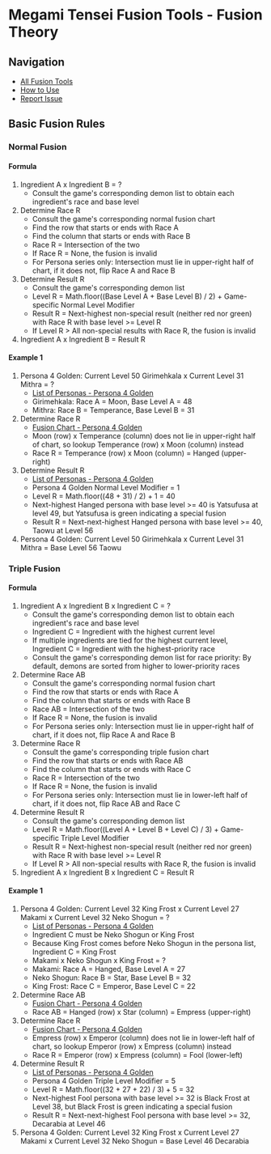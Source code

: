 # Megami Tensei Fusion Tools - Fusion Theory
## Navigation
* [All Fusion Tools](https://aqiu384.github.io/megaten-fusion-tool/home)
* [How to Use](./how-to-use)
* [Report Issue](https://github.com/aqiu384/megaten-fusion-tool/issues)

## Basic Fusion Rules
### Normal Fusion
#### Formula
1. Ingredient A x Ingredient B = ?
    * Consult the game's corresponding demon list to obtain each ingredient's race and base level
2. Determine Race R
    * Consult the game's corresponding normal fusion chart
    * Find the row that starts or ends with Race A
    * Find the column that starts or ends with Race B
    * Race R = Intersection of the two
    * If Race R = None, the fusion is invalid
    * For Persona series only: Intersection must lie in upper-right half of chart, if it does not, flip Race A and Race B
3. Determine Result R
    * Consult the game's corresponding demon list
    * Level R = Math.floor((Base Level A + Base Level B) / 2) + Game-specific Normal Level Modifier
    * Result R = Next-highest non-special result (neither red nor green) with Race R with base level >= Level R
    * If Level R > All non-special results with Race R, the fusion is invalid
4. Ingredient A x Ingredient B = Result R

#### Example 1
1. Persona 4 Golden: Current Level 50 Girimehkala x Current Level 31 Mithra = ?
    * [List of Personas - Persona 4 Golden](https://aqiu384.github.io/megaten-fusion-tool/p4g/personas)
    * Girimehkala: Race A = Moon, Base Level A = 48
    * Mithra: Race B = Temperance, Base Level B = 31
2. Determine Race R
    * [Fusion Chart - Persona 4 Golden](https://aqiu384.github.io/megaten-fusion-tool/p4g/chart)
    * Moon (row) x Temperance (column) does not lie in upper-right half of chart, so lookup Temperance (row) x Moon (column) instead
    * Race R = Temperance (row) x Moon (column) = Hanged (upper-right)
3. Determine Result R
    * [List of Personas - Persona 4 Golden](https://aqiu384.github.io/megaten-fusion-tool/p4g/personas)
    * Persona 4 Golden Normal Level Modifier = 1
    * Level R = Math.floor((48 + 31) / 2) + 1 = 40
    * Next-highest Hanged persona with base level >= 40 is Yatsufusa at level 49, but Yatsufusa is green indicating a special fusion
    * Result R = Next-next-highest Hanged persona with base level >= 40, Taowu at Level 56
4. Persona 4 Golden: Current Level 50 Girimehkala x Current Level 31 Mithra = Base Level 56 Taowu

### Triple Fusion
#### Formula
1. Ingredient A x Ingredient B x Ingredient C = ?
    * Consult the game's corresponding demon list to obtain each ingredient's race and base level
    * Ingredient C = Ingredient with the highest current level
    * If multiple ingredients are tied for the highest current level, Ingredient C = Ingredient with the highest-priority race
    * Consult the game's corresponding demon list for race priority: By default, demons are sorted from higher to lower-priority races
2. Determine Race AB
    * Consult the game's corresponding normal fusion chart
    * Find the row that starts or ends with Race A
    * Find the column that starts or ends with Race B
    * Race AB = Intersection of the two
    * If Race R = None, the fusion is invalid
    * For Persona series only: Intersection must lie in upper-right half of chart, if it does not, flip Race A and Race B
3. Determine Race R
    * Consult the game's corresponding triple fusion chart
    * Find the row that starts or ends with Race AB
    * Find the column that starts or ends with Race C
    * Race R = Intersection of the two
    * If Race R = None, the fusion is invalid
    * For Persona series only: Intersection must lie in lower-left half of chart, if it does not, flip Race AB and Race C
4. Determine Result R
    * Consult the game's corresponding demon list
    * Level R = Math.floor((Level A + Level B + Level C) / 3) + Game-specific Triple Level Modifier
    * Result R = Next-highest non-special result (neither red nor green) with Race R with base level >= Level R
    * If Level R > All non-special results with Race R, the fusion is invalid
5. Ingredient A x Ingredient B x Ingredient C = Result R

#### Example 1
1. Persona 4 Golden: Current Level 32 King Frost x Current Level 27 Makami x Current Level 32 Neko Shogun = ?
    * [List of Personas - Persona 4 Golden](https://aqiu384.github.io/megaten-fusion-tool/p4g/personas)
    * Ingredient C must be Neko Shogun or King Frost
    * Because King Frost comes before Neko Shogun in the persona list, Ingredient C = King Frost
    * Makami x Neko Shogun x King Frost = ?
    * Makami: Race A = Hanged, Base Level A = 27
    * Neko Shogun: Race B = Star, Base Level B = 32
    * King Frost: Race C = Emperor, Base Level C = 22
2. Determine Race AB
    * [Fusion Chart - Persona 4 Golden](https://aqiu384.github.io/megaten-fusion-tool/p4g/chart)
    * Race AB = Hanged (row) x Star (column) = Empress (upper-right)
3. Determine Race R
    * [Fusion Chart - Persona 4 Golden](https://aqiu384.github.io/megaten-fusion-tool/p4g/chart)
    * Empress (row) x Emperor (column) does not lie in lower-left half of chart, so lookup Emperor (row) x Empress (column) instead
    * Race R = Emperor (row) x Empress (column) = Fool (lower-left)
4. Determine Result R
    * [List of Personas - Persona 4 Golden](https://aqiu384.github.io/megaten-fusion-tool/p4g/personas)
    * Persona 4 Golden Triple Level Modifier = 5
    * Level R = Math.floor((32 + 27 + 22) / 3) + 5 = 32
    * Next-highest Fool persona with base level >= 32 is Black Frost at Level 38, but Black Frost is green indicating a special fusion
    * Result R = Next-next-highest Fool persona with base level >= 32, Decarabia at Level 46
5. Persona 4 Golden: Current Level 32 King Frost x Current Level 27 Makami x Current Level 32 Neko Shogun = Base Level 46 Decarabia
